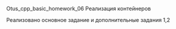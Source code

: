 Otus_cpp_basic_homework_06
Реализация контейнеров

Реализовано основное задание и дополнительные задания 1,2
